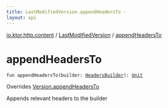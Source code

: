 ```yaml
---
title: LastModifiedVersion.appendHeadersTo - 
layout: api
---
```


<div class='api-docs-breadcrumbs'><a href="../index.html">io.ktor.http.content</a> / <a href="index.html">LastModifiedVersion</a> / <a href="./append-headers-to.html">appendHeadersTo</a></div>

# appendHeadersTo

<div class="signature"><code><span class="keyword">fun </span><span class="identifier">appendHeadersTo</span><span class="symbol">(</span><span class="parameterName" id="io.ktor.http.content.LastModifiedVersion$appendHeadersTo(io.ktor.http.HeadersBuilder)/builder">builder</span><span class="symbol">:</span>&nbsp;<a href="../../io.ktor.http/-headers-builder/index.html"><span class="identifier">HeadersBuilder</span></a><span class="symbol">)</span><span class="symbol">: </span><a href="https://kotlinlang.org/api/latest/jvm/stdlib/kotlin/-unit/index.html"><span class="identifier">Unit</span></a></code></div>

Overrides <a href="../-version/append-headers-to.html">Version.appendHeadersTo</a>

Appends relevant headers to the builder


